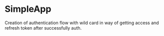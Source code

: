 # SimpleApp
Creation of authentication flow with wild card in way of getting access and refresh token after successfully auth.
